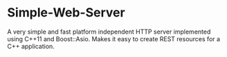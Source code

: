 Simple-Web-Server
=================

A very simple and fast platform independent HTTP server implemented using C++11 and Boost::Asio. Makes it easy to create REST resources for a C++ application. 
